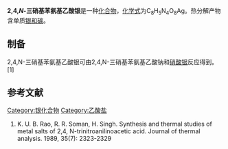 **2,4,*N*-三硝基苯氨基乙酸银**是一种[化合物](../Page/化合物.md "wikilink")，[化学式](../Page/化学式.md "wikilink")为C<sub>8</sub>H<sub>5</sub>N<sub>4</sub>O<sub>8</sub>Ag。热分解产物含单质[银和](https://zh.wikipedia.org/wiki/银 "wikilink")[碳](../Page/碳.md "wikilink")。

## 制备

2,4,N-三硝基苯氨基乙酸银可由2,4,N-三硝基苯氨基乙酸钠和[硝酸银](../Page/硝酸银.md "wikilink")反应得到。\[1\]

## 参考文献

[Category:银化合物](https://zh.wikipedia.org/wiki/Category:银化合物 "wikilink") [Category:乙酸盐](https://zh.wikipedia.org/wiki/Category:乙酸盐 "wikilink")

1.  K. U. B. Rao, R. R. Soman, H. Singh. Synthesis and thermal studies of metal salts of 2,4, N-trinitroanilinoacetic acid. Journal of thermal analysis. 1989, 35(7): 2323-2329